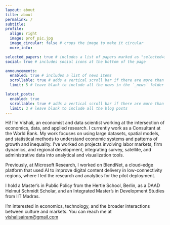 ```yaml
---
layout: about
title: about
permalink: /
subtitle: 
profile:
  align: right
  image: prof_pic.jpg
  image_circular: false # crops the image to make it circular
  more_info: 

selected_papers: true # includes a list of papers marked as "selected={true}"
social: true # includes social icons at the bottom of the page

announcements:
  enabled: true # includes a list of news items
  scrollable: true # adds a vertical scroll bar if there are more than 3 news items
  limit: 5 # leave blank to include all the news in the `_news` folder

latest_posts:
  enabled: true
  scrollable: true # adds a vertical scroll bar if there are more than 3 new posts items
  limit: 3 # leave blank to include all the blog posts
---
```


Hi! I’m Vishali, an economist and data scientist working at the intersection of economics, data, and applied research. I currently work as a Consultant at the World Bank. My work focuses on using large datasets, spatial models, and statistical methods to understand economic systems and patterns of growth and inequality. I’ve worked on projects involving labor markets, firm dynamics, and regional development, integrating survey, satellite, and administrative data into analytical and visualization tools.

Previously, at Microsoft Research, I worked on BlendNet, a cloud–edge platform that used AI to improve digital content delivery in low-connectivity regions, where I led the research and analytics for the pilot deployment.

I hold a Master’s in Public Policy from the Hertie School, Berlin, as a DAAD Helmut Schmidt Scholar, and an Integrated Master’s in Development Studies from IIT Madras.

I’m interested in economics, technology, and the broader interactions between culture and markets. You can reach me at vishalisairam@gmail.com
